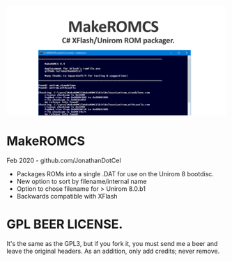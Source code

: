 
![](social_card_PNG.png)

# MakeROMCS
Feb 2020 - github.com/JonathanDotCel

- Packages ROMs into a single .DAT for use on the Unirom 8 bootdisc.
- New option to sort by filename/internal name
- Option to chose filename for > Unirom 8.0.b1
- Backwards compatible with XFlash


# GPL BEER LICENSE.
It's the same as the GPL3, but if you fork it, you must send me a beer and leave the original headers.
As an addition, only add credits; never remove.

